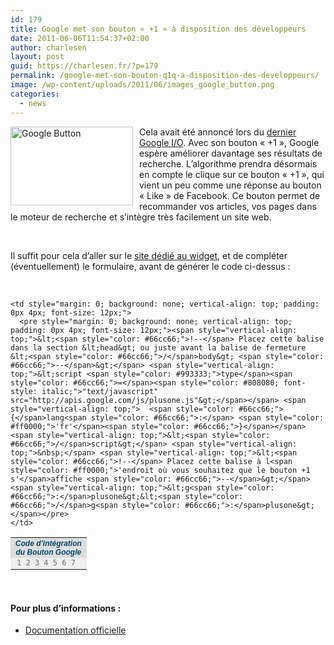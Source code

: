```yaml
---
id: 179
title: Google met son bouton « +1 » à disposition des développeurs
date: 2011-06-06T11:54:37+02:00
author: charlesen
layout: post
guid: https://charlesen.fr/?p=179
permalink: /google-met-son-bouton-q1q-a-disposition-des-developpeurs/
image: /wp-content/uploads/2011/06/images_google_button.png
categories:
  - news
---
```

<img loading="lazy" class=" alignleft size-full wp-image-178" style="margin-right: 10px; float: left;" title="Google Button" src="https://charlesen.fr/wp-content/uploads/2011/06/images_google_button.png" alt="Google Button" width="196" height="126" />Cela avait été annoncé lors du [dernier Google I/O](http://www.mobile-tuts.com/actualite-mobile/81-retour-sur-les-annonces-du-geant-de-linternet-lors-du-google-io-2011-1ere-partie.html "Retour sur les annonces du Google I/O 2011"). Avec son bouton « +1 », Google espère améliorer davantage ses résultats de recherche. L&rsquo;algorithme prendra désormais en compte le clique sur ce bouton « +1 », qui vient un peu comme une réponse au bouton « Like » de Facebook. Ce bouton permet de recommander vos articles, vos pages dans le moteur de recherche et s&rsquo;intègre très facilement un site web.

<!--more-->

 

Il suffit pour cela d&rsquo;aller sur le [site dédié au widget](http://www.google.com/webmasters/+1/button/index.html "Voir le code d'intégration du bouton Google"), et de compléter&nbsp; (éventuellement) le formulaire, avant de générer le code ci-dessus :

 

<table class="abap" style="border-collapse: collapse; width: 100%;">
  <tr>
    <td style="background: #dddddd; color: #054b6e; padding: 2px 0px; text-align: center; font: bold italic 12px Verdana, Geneva, Arial, Helvetica, sans-serif;" colspan="2">
      Code d&rsquo;intégration du Bouton Google
    </td>
  </tr>
  
  <tr class="li1">
    <td style="width: 1px; background: #f0f0f0; vertical-align: top; color: #676f73; border-right: 1px dotted #dddddd; font-size: 12px; text-align: right;">
      <pre style="margin: 0; background: none; vertical-align: top; padding: 0px 4px; font-size: 12px;">1 2 3 4 5 6 7 </pre>
    </td>
    
    <td style="margin: 0; background: none; vertical-align: top; padding: 0px 4px; font-size: 12px;">
      <pre style="margin: 0; background: none; vertical-align: top; padding: 0px 4px; font-size: 12px;"><span style="vertical-align: top;">&lt;<span style="color: #66cc66;">!--</span> Placez cette balise dans la section &lt;head&gt; ou juste avant la balise de fermeture &lt;<span style="color: #66cc66;">/</span>body&gt; <span style="color: #66cc66;">--</span>&gt;</span> <span style="vertical-align: top;">&lt;script <span style="color: #993333;">type</span><span style="color: #66cc66;">=</span><span style="color: #808080; font-style: italic;">"text/javascript" src="http://apis.google.com/js/plusone.js"&gt;</span></span> <span style="vertical-align: top;">  <span style="color: #66cc66;">{</span>lang<span style="color: #66cc66;">:</span> <span style="color: #ff0000;">'fr'</span><span style="color: #66cc66;">}</span></span> <span style="vertical-align: top;">&lt;<span style="color: #66cc66;">/</span>script&gt;</span> <span style="vertical-align: top;">&nbsp;</span> <span style="vertical-align: top;">&lt;<span style="color: #66cc66;">!--</span> Placez cette balise à l<span style="color: #ff0000;">'endroit où vous souhaitez que le bouton +1 s'</span>affiche <span style="color: #66cc66;">--</span>&gt;</span> <span style="vertical-align: top;">&lt;g<span style="color: #66cc66;">:</span>plusone&gt;&lt;<span style="color: #66cc66;">/</span>g<span style="color: #66cc66;">:</span>plusone&gt;</span></pre>
    </td>
  </tr>
</table>

 

#### Pour plus d&rsquo;informations :

  * [Documentation officielle](http://code.google.com/intl/fr/apis/+1button/ "Voir la doc officielle")